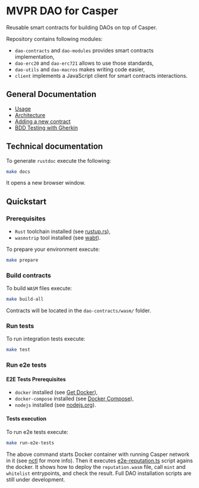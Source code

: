 # MVPR DAO for Casper

Reusable smart contracts for building DAOs on top of Casper.

Repository contains following modules:
- `dao-contracts` and `dao-modules` provides smart contracts implementation,
- `dao-erc20` and `dao-erc721` allows to use those standards,
- `dao-utils` and `dao-macros` makes writing code easier,
- `client` implements a JavaScript client for smart contracts interactions.

## General Documentation

- [Usage](docs/usage.md)
- [Architecture](docs/architecture.md)
- [Adding a new contract](docs/adding_new_contract.md)
- [BDD Testing with Gherkin](docs/gherkin.md)

## Technical documentation
To generate `rustdoc` execute the following:
```bash
make docs
```
It opens a new browser window.

## Quickstart

### Prerequisites

- `Rust` toolchain installed (see [rustup.rs](https://rustup.rs/)),
- `wasmstrip` tool installed (see [wabt](https://github.com/WebAssembly/wabt)).

To prepare your environment execute:

```bash
make prepare
```

### Build contracts
To build `WASM` files execute:

```bash
make build-all
```
Contracts will be located in the `dao-contracts/wasm/` folder.

### Run tests

To run integration tests execute:

```bash
make test
```

### Run e2e tests

#### E2E Tests Prerequisites

- `docker` installed (see [Get Docker](https://docs.docker.com/get-docker/)),
- `docker-compose` installed (see [Docker Compose](https://docs.docker.com/compose/install/)),
- `nodejs` installed (see [nodejs.org](https://nodejs.org/en/download/)).

#### Tests execution
To run e2e tests execute:

```bash
make run-e2e-tests
```

The above command starts Docker container with running Casper network in it
(see [nctl](https://docs.casperlabs.io/dapp-dev-guide/building-dapps/setup-nctl/) for more info).
Then it executes [e2e-reputation.ts](client/e2e/e2e-reputation.ts) script agains the docker.
It shows how to deploy the `reputation.wasm` file, call `mint` and `whitelist` entrypoints,
and check the result. Full DAO installation scripts are still under development.

